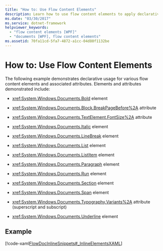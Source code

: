 ```yaml
---
title: "How to: Use Flow Content Elements"
description: Learn how to use flow content elements to apply declarative usage for various flow content elements and their associated attributes.  
ms.date: "03/30/2017"
ms.service: dotnet-framework
helpviewer_keywords: 
  - "flow content elements [WPF]"
  - "documents [WPF], flow content elements"
ms.assetid: 70fa11cd-5fa7-4872-a1cc-04d80f1132be
---
```

# How to: Use Flow Content Elements

The following example demonstrates declarative usage for various flow content elements and associated attributes.  Elements and attributes demonstrated include:  
  
- <xref:System.Windows.Documents.Bold> element  
  
- <xref:System.Windows.Documents.Block.BreakPageBefore%2A> attribute  
  
- <xref:System.Windows.Documents.TextElement.FontSize%2A> attribute  
  
- <xref:System.Windows.Documents.Italic> element  
  
- <xref:System.Windows.Documents.LineBreak> element  
  
- <xref:System.Windows.Documents.List> element  
  
- <xref:System.Windows.Documents.ListItem> element  
  
- <xref:System.Windows.Documents.Paragraph> element  
  
- <xref:System.Windows.Documents.Run> element  
  
- <xref:System.Windows.Documents.Section> element  
  
- <xref:System.Windows.Documents.Span> element  
  
- <xref:System.Windows.Documents.Typography.Variants%2A> attribute (superscript and subscript)  
  
- <xref:System.Windows.Documents.Underline> element  
  
## Example  

 [!code-xaml[FlowDocInlineSnippets#_InlineElementsXAML](~/samples/snippets/csharp/VS_Snippets_Wpf/FlowDocInlineSnippets/CS/document.xaml#_inlineelementsxaml)]
